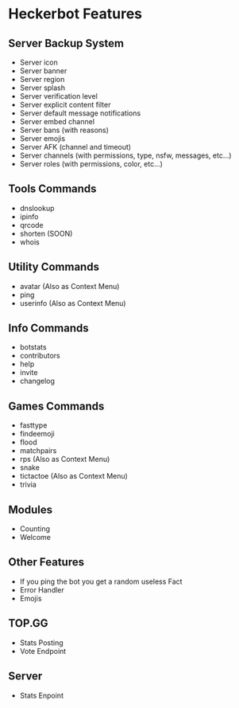 # Heckerbot Features


## Server Backup System
- Server icon
- Server banner
- Server region
- Server splash
- Server verification level
- Server explicit content filter
- Server default message notifications
- Server embed channel
- Server bans (with reasons)
- Server emojis
- Server AFK (channel and timeout)
- Server channels (with permissions, type, nsfw, messages, etc...)
- Server roles (with permissions, color, etc...)

## Tools Commands
- dnslookup
- ipinfo
- qrcode
- shorten (SOON)
- whois

## Utility Commands
- avatar (Also as Context Menu)
- ping
- userinfo (Also as Context Menu)

## Info Commands
- botstats
- contributors
- help
- invite
- changelog

## Games Commands
- fasttype
- findeemoji
- flood
- matchpairs
- rps (Also as Context Menu)
- snake
- tictactoe (Also as Context Menu)
- trivia

## Modules
- Counting
- Welcome

## Other Features
- If you ping the bot you get a random useless Fact
- Error Handler
- Emojis

## TOP.GG
- Stats Posting
- Vote Endpoint

## Server
- Stats Enpoint
